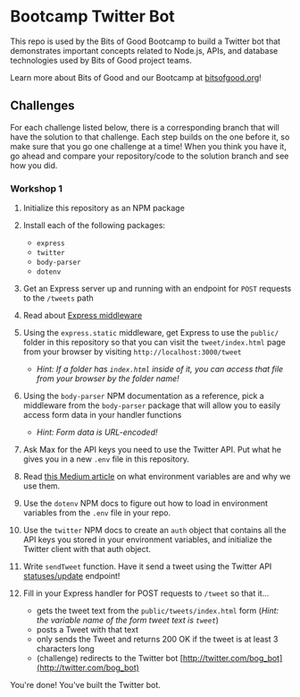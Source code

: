# Bootcamp Twitter Bot

This repo is used by the Bits of Good Bootcamp to build a Twitter bot that demonstrates important concepts related to Node.js, APIs, and database technologies used by Bits of Good project teams.

Learn more about Bits of Good and our Bootcamp at [bitsofgood.org](https://bitsofgood.org)!

## Challenges

For each challenge listed below, there is a corresponding branch that will have the solution to that challenge. Each step builds on the one before it, so make sure that you go one challenge at a time! When you think you have it, go ahead and compare your repository/code to the solution branch and see how you did.

### Workshop 1

1. Initialize this repository as an NPM package

2. Install each of the following packages:
    * `express`
    * `twitter`
    * `body-parser`
    * `dotenv`

3. Get an Express server up and running with an endpoint for `POST` requests to the `/tweets` path

4. Read about [Express middleware](https://expressjs.com/en/guide/using-middleware.html)

5. Using the `express.static` middleware, get Express to use the `public/` folder in this repository so that you can visit the `tweet/index.html` page from your browser by visiting `http://localhost:3000/tweet`
    * *Hint: If a folder has `index.html` inside of it, you can access that file from your browser by the folder name!*

6. Using the `body-parser` NPM documentation as a reference, pick a middleware from the `body-parser` package that will allow you to easily access form data in your handler functions
     * *Hint: Form data is URL-encoded!*

7. Ask Max for the API keys you need to use the Twitter API. Put what he gives you in a new `.env` file in this repository.

8. Read [this Medium article](https://medium.com/chingu/an-introduction-to-environment-variables-and-how-to-use-them-f602f66d15fa) on what environment variables are and why we use them.

9. Use the `dotenv` NPM docs to figure out how to load in environment variables from the `.env` file in your repo.

10. Use the `twitter` NPM docs to create an `auth` object that contains all the API keys you stored in your environment variables, and initialize the Twitter client with that auth object.

11. Write `sendTweet` function. Have it send a tweet using the Twitter API [statuses/update](https://developer.twitter.com/en/docs/tweets/post-and-engage/api-reference/post-statuses-update) endpoint!

12. Fill in your Express handler for POST requests to `/tweet` so that it...
    * gets the tweet text from the `public/tweets/index.html` form (*Hint: the variable name of the form tweet text is `tweet`*)
    * posts a Tweet with that text
    * only sends the Tweet and returns 200 OK if the tweet is at least 3 characters long
    * (challenge) redirects to the Twitter bot [http://twitter.com/bog_bot](http://twitter.com/bog_bot)

You're done! You've built the Twitter bot.
